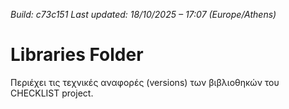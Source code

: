 *Build: c73c151*
*Last updated: 18/10/2025 – 17:07 (Europe/Athens)*
# Libraries Folder  
Περιέχει τις τεχνικές αναφορές (versions) των βιβλιοθηκών του CHECKLIST project.
